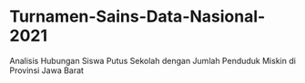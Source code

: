 # Turnamen-Sains-Data-Nasional-2021
Analisis Hubungan Siswa Putus Sekolah dengan Jumlah Penduduk Miskin di Provinsi Jawa Barat
